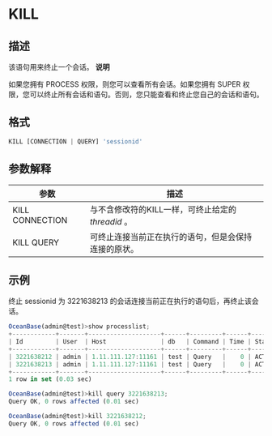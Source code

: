 KILL 
=========================



描述 
-----------

该语句用来终止一个会话。
**说明**



如果您拥有 PROCESS 权限，则您可以查看所有会话。如果您拥有 SUPER 权限，您可以终止所有会话和语句。否则，您只能查看和终止您自己的会话和语句。

格式 
-----------

```javascript
KILL [CONNECTION | QUERY] 'sessionid'
```



参数解释 
-------------



|     **参数**      |              **描述**               |
|-----------------|-----------------------------------|
| KILL CONNECTION | 与不含修改符的KILL一样，可终止给定的 *threadid* 。 |
| KILL QUERY      | 可终止连接当前正在执行的语句，但是会保持连接的原状。        |



示例 
-----------

终止 sessionid 为 3221638213 的会话连接当前正在执行的语句后，再终止该会话。

```javascript
OceanBase(admin@test)>show processlist;
+------------+-------+--------------------+------+---------+------+--------+------------------+
| Id         | User  | Host               | db   | Command | Time | State  | Info             |
+------------+-------+--------------------+------+---------+------+--------+------------------+
| 3221638212 | admin | 1.11.111.127:11161 | test | Query   |    0 | ACTIVE | show processlist |
| 3221638213 | admin | 1.11.111.127:11161 | test | Query   |    0 | ACTIVE | select "abcedfg" |
+------------+-------+--------------------+------+---------+------+--------+------------------+
1 row in set (0.03 sec)

OceanBase(admin@test)>kill query 3221638213;
Query OK, 0 rows affected (0.01 sec)

OceanBase(admin@test)>kill 3221638212;
Query OK, 0 rows affected (0.01 sec)
```



